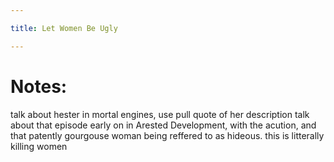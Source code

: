 ```yaml
---

title: Let Women Be Ugly

---
```


# Notes:
talk about hester in mortal engines, use pull quote of her description
talk about that episode early on in Arested Development, with the acution, and that patently gourgouse woman being reffered to as hideous.
this is litterally killing women
